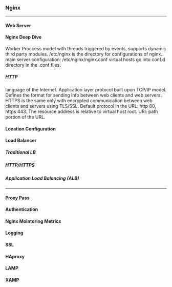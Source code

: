 ### Nginx
___
#### Web Server


#### Nginx Deep Dive
Worker Proccess model with threads triggered by events, supports dynamic third party modules.
/etc/nginx is the directory for configurations of nginx.
main server configuration: /etc/nginx/nginx.conf
virtual hosts go into conf.d directory in the .conf files.




##### HTTP
language of the Internet. Application layer protocol built upon TCP/IP model. Defines the format for sending info between web clients and web servers.
HTTPS is the same only with encrypted communication between web clients and servers using TLS/SSL.
Default protocol in the URL: http 80, https 443. The resource address is relative to virtual host root.
URI: path portion of the URL.
#### Location Configuration

#### Load Balancer

##### Traditional LB

##### HTTP/HTTPS

##### Application Load Balancing (ALB)

___

#### Proxy Pass

#### Authentication

#### Nginx Mointoring Metrics

#### Logging

#### SSL

#### HAproxy

#### LAMP

#### XAMP


